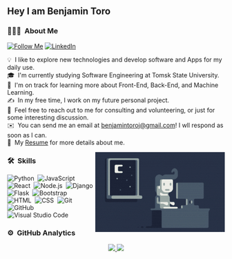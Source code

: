 ## Hey I am Benjamin Toro
### 👨🏻‍💻 &nbsp;About Me

[![Follow Me](https://img.shields.io/github/followers/GeniusPRO271?style=social)](https://github.com/GeniusPRO271)
[![LinkedIn](https://img.shields.io/badge/-Benjamin%20Toro-0077B5?style=flat&logo=Linkedin&logoColor=white)](https://linkedin.com/in/benjamin-toro-25266b259)

💡 &nbsp;I like to explore new technologies and develop software and Apps for my daily use.\
🎓 &nbsp;I'm currently studying Software Engineering at Tomsk State University.\
🌱 &nbsp;I'm on track for learning more about Front-End, Back-End, and Machine Learning.\
✍️ &nbsp;In my free time, I work on my future personal project.\
💬 &nbsp;Feel free to reach out to me for consulting and volunteering, or just for some interesting discussion.\
✉️ &nbsp;You can send me an email at benjamintoroj@gmail.com! I wll respond as soon as I can.\
📄 &nbsp;My [Resume](https://docs.google.com/document/d/1z7VxBxlguENVGfK2x4rlZy3pkRRKHGQwFBpQ0UuhQoU/edit?usp=sharing) for more details about me.

<img alt="Night Coding" src="https://raw.githubusercontent.com/AVS1508/AVS1508/master/assets/Night-Coding.gif" align="right"/>

### 🛠 &nbsp;Skills

![Python](https://img.shields.io/badge/-Python-05122A?style=flat&logo=python)&nbsp;
![JavaScript](https://img.shields.io/badge/-JavaScript-05122A?style=flat&logo=javascript)&nbsp;
![React](https://img.shields.io/badge/-React-05122A?style=flat&logo=react)&nbsp;
![Node.js](https://img.shields.io/badge/-Node.js-05122A?style=flat&logo=node.js)&nbsp;
![Django](https://img.shields.io/badge/-Django-05122A?style=flat&logo=django&logoColor=092E20)&nbsp;
![Flask](https://img.shields.io/badge/-Flask-05122A?style=flat&logo=flask)&nbsp;
![Bootstrap](https://img.shields.io/badge/-Bootstrap-05122A?style=flat&logo=bootstrap&logoColor=563D7C)\
![HTML](https://img.shields.io/badge/-HTML-05122A?style=flat&logo=HTML5)&nbsp;
![CSS](https://img.shields.io/badge/-CSS-05122A?style=flat&logo=CSS3&logoColor=1572B6)&nbsp;
![Git](https://img.shields.io/badge/-Git-05122A?style=flat&logo=git)&nbsp;
![GitHub](https://img.shields.io/badge/-GitHub-05122A?style=flat&logo=github)&nbsp;
![Visual Studio Code](https://img.shields.io/badge/-Visual%20Studio%20Code-05122A?style=flat&logo=visual-studio-code&logoColor=007ACC)&nbsp;

### ⚙️ &nbsp;GitHub Analytics

<p align="center">
<a href="https://github.com/AVS1508">
  <img height="180em" src="https://github-readme-stats-eight-theta.vercel.app/api?username=GeniusPRO271&show_icons=true&theme=algolia&include_all_commits=true&count_private=true"/>
  <img height="180em" src="https://github-readme-stats-eight-theta.vercel.app/api/top-langs/?username=GeniusPRO271&layout=compact&langs_count=8&theme=algolia"/>
</a>
</p>
